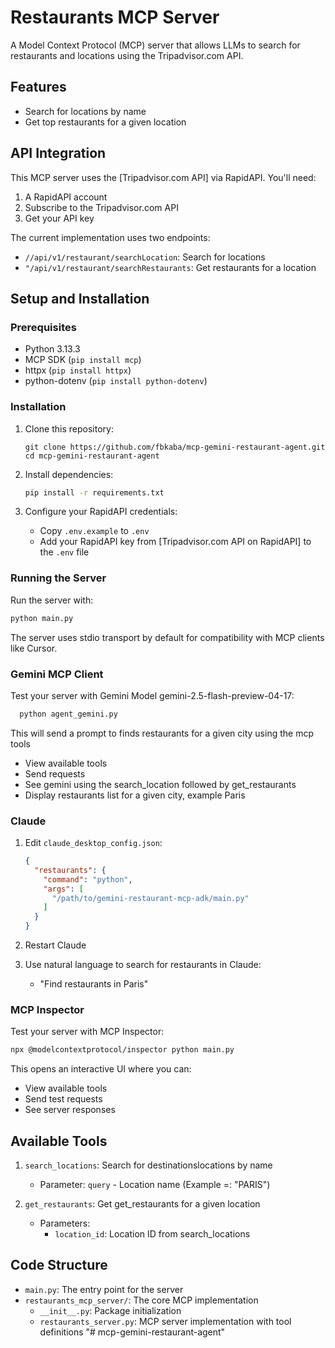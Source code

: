 # Restaurants MCP Server

A Model Context Protocol (MCP) server that allows LLMs to search for restaurants and locations using the Tripadvisor.com API.

## Features

- Search for locations by name
- Get top restaurants for a given location

## API Integration

This MCP server uses the [Tripadvisor.com API] via RapidAPI. You'll need:

1. A RapidAPI account
2. Subscribe to the Tripadvisor.com API
3. Get your API key

The current implementation uses two endpoints:
- `//api/v1/restaurant/searchLocation`: Search for locations
- `"/api/v1/restaurant/searchRestaurants`: Get restaurants for a location

## Setup and Installation

### Prerequisites

- Python 3.13.3
- MCP SDK (`pip install mcp`)
- httpx (`pip install httpx`)
- python-dotenv (`pip install python-dotenv`)

### Installation

1. Clone this repository:
   ```
   git clone https://github.com/fbkaba/mcp-gemini-restaurant-agent.git
   cd mcp-gemini-restaurant-agent
   ```

2. Install dependencies:
   ```bash
   pip install -r requirements.txt
   ```

3. Configure your RapidAPI credentials:
   - Copy `.env.example` to `.env`
   - Add your RapidAPI key from [Tripadvisor.com API on RapidAPI] to the `.env` file

### Running the Server

Run the server with:

```bash
python main.py
```

The server uses stdio transport by default for compatibility with MCP clients like Cursor.

### Gemini MCP Client  

Test your server with Gemini Model gemini-2.5-flash-preview-04-17:

```bash
  python agent_gemini.py
```

This will send a prompt to finds restaurants for a given city using the mcp tools
- View available tools
- Send requests 
- See gemini using the search_location followed by get_restaurants
- Display restaurants list for a given city, example Paris

### Claude

1. Edit `claude_desktop_config.json`:
   ```json
   {
     "restaurants": {
       "command": "python",
       "args": [
         "/path/to/gemini-restaurant-mcp-adk/main.py"
       ]
     }
   }
   ```

2. Restart Claude

3. Use natural language to search for restaurants in Claude:
   - "Find restaurants in Paris"

### MCP Inspector

Test your server with MCP Inspector:

```bash
npx @modelcontextprotocol/inspector python main.py
```

This opens an interactive UI where you can:
- View available tools
- Send test requests
- See server responses

## Available Tools

1. `search_locations`: Search for destinationslocations by name
   - Parameter: `query` - Location name (Example =: "PARIS")

2. `get_restaurants`: Get get_restaurants for a given location
   - Parameters:
     - `location_id`: Location ID from search_locations

## Code Structure

- `main.py`: The entry point for the server
- `restaurants_mcp_server/`: The core MCP implementation
  - `__init__.py`: Package initialization
  - `restaurants_server.py`: MCP server implementation with tool definitions
"# mcp-gemini-restaurant-agent" 
